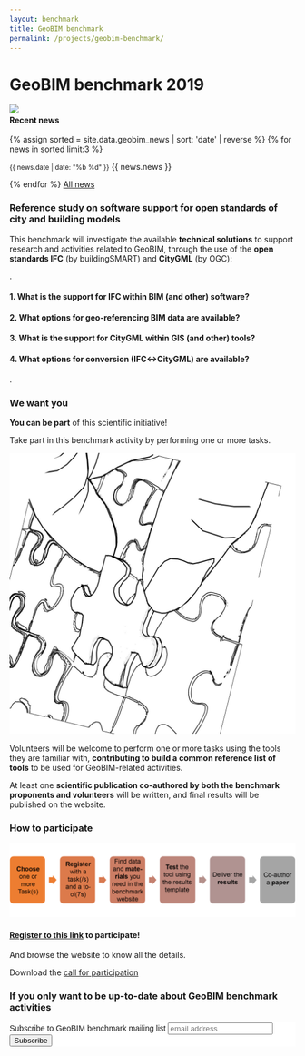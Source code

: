 ```yaml
---
layout: benchmark
title: GeoBIM benchmark
permalink: /projects/geobim-benchmark/
---
```

<!--
<div class="row">
	<div class="col-md-4 col-md-offset-1 col-xs-6">
		<img class="img-responsive" src="img/benchmark.png" />
	</div>
	<div class="col-md-6 col-md-offset-1 col-xs-6">
		<h1>GeoBIM benchmark 2019</h1>
	</div>
</div>
-->
<h1>GeoBIM benchmark 2019</h1>

<div class="row">
  <div class="col-sm-12 col-xs-12"><img class="img-responsive" src="{{ "/projects/geobim-benchmark/img/logohome.gif" }}" style="max-height: 300px"></div>
  
  
</div>



<div class="well"><b>Recent news</b><br/><br/>
	{% assign sorted = site.data.geobim_news | sort: 'date' | reverse %}
  {% for news in sorted limit:3 %}
  	<p><small><span class="post-date">{{ news.date | date: "%b %d" }}</span></small> {{ news.news }}</p>
  {% endfor %}
  <a href="news.html">All news</a>
</div>

<h3>Reference study on software support for open standards of city and building models</h3>

This benchmark will investigate the available **technical solutions** to support research and activities related to GeoBIM, through the use of the **open standards IFC** (by buildingSMART) and **CityGML** (by OGC):

.

<h4>1. What is the <strong>support for IFC</strong> within BIM (and other) software?</h4>

<h4>2. What options for <strong>geo-referencing BIM</strong> data are available?</h4>

<h4>3. What is the <strong>support for CityGML</strong> within GIS (and other) tools?</h4>

<h4>4. What options for <strong>conversion (IFC↔CityGML)</strong> are available?</h4>
.

### We want you

**You can be part** of this scientific initiative!

Take part in this benchmark activity by performing one or more tasks.

<div class="row">
	<div class="col-md-3 col-xs-4">
		<img class="img-responsive" src="img/puzzle.jpg" />
	</div>
	<div class="col-md-9 col-xs-8">
		<p>Volunteers will be welcome to perform one or more tasks using the tools they are familiar with, <strong>contributing to build a common reference list of tools</strong> to be used for GeoBIM-related activities.</p>
		<p>At least one <strong>scientific publication co-authored by both the benchmark proponents and volunteers</strong> will be written, and final results will be published on the website.</p>
	</div>
</div>

### How to participate

<div class="row">
	<div class="col-xs-12">
		<img class="img-responsive" src="img/howto.gif" />
	</div>
</div>

#### [**Register to this link**](https://francescanoardo.typeform.com/to/IbdpZD) to participate!

And browse the website to know all the details.

Download the [call for participation](https://www.dropbox.com/s/2f6q7ckla9wm9e6/callGeoBIMbenchmark.pdf?dl=0)

### If you only want to be up-to-date about GeoBIM benchmark activities
<!-- Begin Mailchimp Signup Form -->
<link href="//cdn-images.mailchimp.com/embedcode/horizontal-slim-10_7.css" rel="stylesheet" type="text/css">
<style type="text/css">
	#mc_embed_signup{background:#fff; clear:left; font:14px Helvetica,Arial,sans-serif; width:100%;}
	/* Add your own Mailchimp form style overrides in your site stylesheet or in this style block.
	   We recommend moving this block and the preceding CSS link to the HEAD of your HTML file. */
</style>
<div id="mc_embed_signup">
<form action="https://tudelft.us20.list-manage.com/subscribe/post?u=66a8cb733c926f8b1f6d7948f&amp;id=671ef6a5b1" method="post" id="mc-embedded-subscribe-form" name="mc-embedded-subscribe-form" class="validate" target="_blank" novalidate>
    <div id="mc_embed_signup_scroll">
	<label for="mce-EMAIL">Subscribe to GeoBIM benchmark mailing list</label>
	<input type="email" value="" name="EMAIL" class="email" id="mce-EMAIL" placeholder="email address" required>
    <!-- real people should not fill this in and expect good things - do not remove this or risk form bot signups-->
    <div style="position: absolute; left: -5000px;" aria-hidden="true"><input type="text" name="b_66a8cb733c926f8b1f6d7948f_671ef6a5b1" tabindex="-1" value=""></div>
    <div class="clear"><input type="submit" value="Subscribe" name="subscribe" id="mc-embedded-subscribe" class="button"></div>
    </div>
</form>
</div>

<!--End mc_embed_signup-->